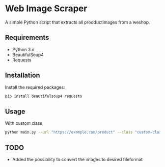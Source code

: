 # Web Image Scraper

A simple Python script that extracts all prodductimages from a weshop.

## Requirements

- Python 3.x
- BeautifulSoup4
- Requests

## Installation

Install the required packages:

```sh
pip install beautifulsoup4 requests
```

## Usage
With custom class

```sh
python main.py --url "https://example.com/product" --class "custom-class"
```

## TODO
- Added the possibility to convert the images to desired fileformat